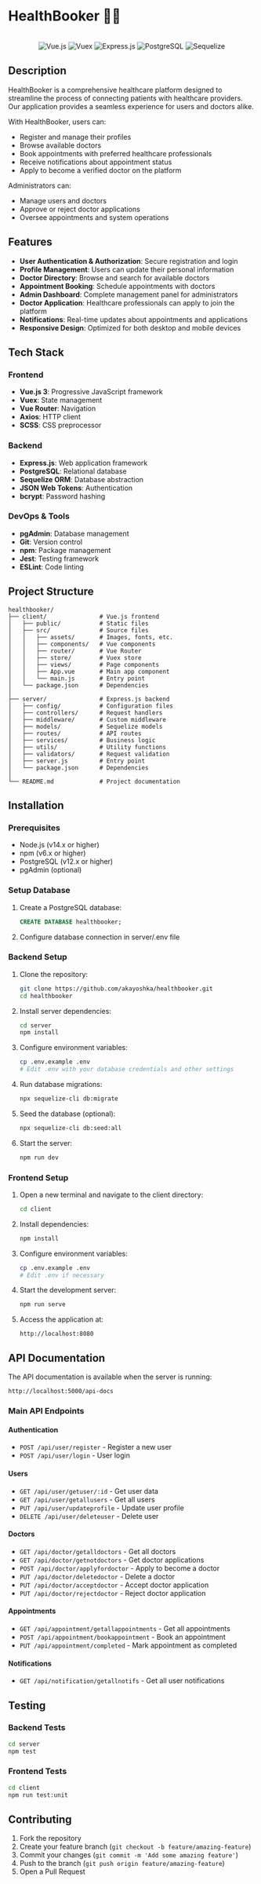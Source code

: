 # HealthBooker 🧑‍⚕️

<div align="center">
  <br>
  <img src="https://img.shields.io/badge/Vue.js-35495E?style=for-the-badge&logo=vuedotjs&logoColor=4FC08D" alt="Vue.js" />
  <img src="https://img.shields.io/badge/Vuex-35495E?style=for-the-badge&logo=vuex&logoColor=4FC08D" alt="Vuex" />
  <img src="https://img.shields.io/badge/Express.js-000000?style=for-the-badge&logo=express&logoColor=white" alt="Express.js" />
  <img src="https://img.shields.io/badge/PostgreSQL-316192?style=for-the-badge&logo=postgresql&logoColor=white" alt="PostgreSQL" />
  <img src="https://img.shields.io/badge/Sequelize-52B0E7?style=for-the-badge&logo=Sequelize&logoColor=white" alt="Sequelize" />
  <br>
</div>

## Description

HealthBooker is a comprehensive healthcare platform designed to streamline the process of connecting patients with healthcare providers. Our application provides a seamless experience for users and doctors alike.

With HealthBooker, users can:
- Register and manage their profiles
- Browse available doctors
- Book appointments with preferred healthcare professionals
- Receive notifications about appointment status
- Apply to become a verified doctor on the platform

Administrators can:
- Manage users and doctors
- Approve or reject doctor applications
- Oversee appointments and system operations

## Features

- **User Authentication & Authorization**: Secure registration and login
- **Profile Management**: Users can update their personal information
- **Doctor Directory**: Browse and search for available doctors
- **Appointment Booking**: Schedule appointments with doctors
- **Admin Dashboard**: Complete management panel for administrators
- **Doctor Application**: Healthcare professionals can apply to join the platform
- **Notifications**: Real-time updates about appointments and applications
- **Responsive Design**: Optimized for both desktop and mobile devices

## Tech Stack

### Frontend
- **Vue.js 3**: Progressive JavaScript framework
- **Vuex**: State management
- **Vue Router**: Navigation
- **Axios**: HTTP client
- **SCSS**: CSS preprocessor

### Backend
- **Express.js**: Web application framework
- **PostgreSQL**: Relational database
- **Sequelize ORM**: Database abstraction
- **JSON Web Tokens**: Authentication
- **bcrypt**: Password hashing

### DevOps & Tools
- **pgAdmin**: Database management
- **Git**: Version control
- **npm**: Package management
- **Jest**: Testing framework
- **ESLint**: Code linting

## Project Structure

```
healthbooker/
├── client/               # Vue.js frontend
│   ├── public/           # Static files
│   ├── src/              # Source files
│   │   ├── assets/       # Images, fonts, etc.
│   │   ├── components/   # Vue components
│   │   ├── router/       # Vue Router
│   │   ├── store/        # Vuex store
│   │   ├── views/        # Page components
│   │   ├── App.vue       # Main app component
│   │   └── main.js       # Entry point
│   └── package.json      # Dependencies
│
├── server/               # Express.js backend
│   ├── config/           # Configuration files
│   ├── controllers/      # Request handlers
│   ├── middleware/       # Custom middleware
│   ├── models/           # Sequelize models
│   ├── routes/           # API routes
│   ├── services/         # Business logic
│   ├── utils/            # Utility functions
│   ├── validators/       # Request validation
│   ├── server.js         # Entry point
│   └── package.json      # Dependencies
│
└── README.md             # Project documentation
```

## Installation

### Prerequisites
- Node.js (v14.x or higher)
- npm (v6.x or higher)
- PostgreSQL (v12.x or higher)
- pgAdmin (optional)

### Setup Database
1. Create a PostgreSQL database:
   ```sql
   CREATE DATABASE healthbooker;
   ```

2. Configure database connection in server/.env file

### Backend Setup
1. Clone the repository:
   ```bash
   git clone https://github.com/akayoshka/healthbooker.git
   cd healthbooker
   ```

2. Install server dependencies:
   ```bash
   cd server
   npm install
   ```

3. Configure environment variables:
   ```bash
   cp .env.example .env
   # Edit .env with your database credentials and other settings
   ```

4. Run database migrations:
   ```bash
   npx sequelize-cli db:migrate
   ```

5. Seed the database (optional):
   ```bash
   npx sequelize-cli db:seed:all
   ```

6. Start the server:
   ```bash
   npm run dev
   ```

### Frontend Setup
1. Open a new terminal and navigate to the client directory:
   ```bash
   cd client
   ```

2. Install dependencies:
   ```bash
   npm install
   ```

3. Configure environment variables:
   ```bash
   cp .env.example .env
   # Edit .env if necessary
   ```

4. Start the development server:
   ```bash
   npm run serve
   ```

5. Access the application at:
   ```
   http://localhost:8080
   ```

## API Documentation

The API documentation is available when the server is running:
```
http://localhost:5000/api-docs
```

### Main API Endpoints

#### Authentication
- `POST /api/user/register` - Register a new user
- `POST /api/user/login` - User login

#### Users
- `GET /api/user/getuser/:id` - Get user data
- `GET /api/user/getallusers` - Get all users
- `PUT /api/user/updateprofile` - Update user profile
- `DELETE /api/user/deleteuser` - Delete user

#### Doctors
- `GET /api/doctor/getalldoctors` - Get all doctors
- `GET /api/doctor/getnotdoctors` - Get doctor applications
- `POST /api/doctor/applyfordoctor` - Apply to become a doctor
- `PUT /api/doctor/deletedoctor` - Delete a doctor
- `PUT /api/doctor/acceptdoctor` - Accept doctor application
- `PUT /api/doctor/rejectdoctor` - Reject doctor application

#### Appointments
- `GET /api/appointment/getallappointments` - Get all appointments
- `POST /api/appointment/bookappointment` - Book an appointment
- `PUT /api/appointment/completed` - Mark appointment as completed

#### Notifications
- `GET /api/notification/getallnotifs` - Get all user notifications

## Testing

### Backend Tests
```bash
cd server
npm test
```

### Frontend Tests
```bash
cd client
npm run test:unit
```

## Contributing

1. Fork the repository
2. Create your feature branch (`git checkout -b feature/amazing-feature`)
3. Commit your changes (`git commit -m 'Add some amazing feature'`)
4. Push to the branch (`git push origin feature/amazing-feature`)
5. Open a Pull Request

